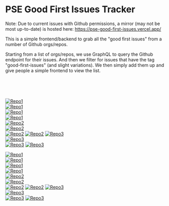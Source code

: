 # PSE Good First Issues Tracker

Note: Due to current issues with Github permissions, a mirror (may not be most up-to-date) is hosted here: https://pse-good-first-issues.vercel.app/

This is a simple frontend/backend to grab all the "good first issues" from a number of Github orgs/repos.

Starting from a list of orgs/repos, we use GraphQL to query the Github endpoint for their issues. And then we filter for issues that have the tag "good-first-issues" (and slight variations). We then simply add them up and give people a simple frontend to view the list.

<br/>
<br/>
<br/>

[![Repo1](https://pse-gfis.vercel.app/api/repo-preview?repoIndex=0#gh-dark-mode-only)](https://pse-gfis.vercel.app/api/repo-redirect?repoIndex=0#gh-dark-mode-only)  
[![Repo1](https://pse-gfis.vercel.app/api/issue-preview?repoIndex=0&issueIndex=0#gh-dark-mode-only)](https://pse-gfis.vercel.app/api/issue-redirect?repoIndex=0&issueIndex=0#gh-dark-mode-only)  
[![Repo1](https://pse-gfis.vercel.app/api/issue-preview?repoIndex=0&issueIndex=1#gh-dark-mode-only)](https://pse-gfis.vercel.app/api/issue-redirect?repoIndex=0&issueIndex=1#gh-dark-mode-only)  
[![Repo1](https://pse-gfis.vercel.app/api/issue-preview?repoIndex=0&issueIndex=2#gh-dark-mode-only)](https://pse-gfis.vercel.app/api/issue-redirect?repoIndex=0&issueIndex=2#gh-dark-mode-only)  
[![Repo2](https://pse-gfis.vercel.app/api/repo-preview?repoIndex=1#gh-dark-mode-only)](https://pse-gfis.vercel.app/api/repo-redirect?repoIndex=1#gh-dark-mode-only)  
[![Repo2](https://pse-gfis.vercel.app/api/issue-preview?repoIndex=1&issueIndex=0#gh-dark-mode-only)](https://pse-gfis.vercel.app/api/issue-redirect?repoIndex=1&issueIndex=0#gh-dark-mode-only)  
[![Repo2](https://pse-gfis.vercel.app/api/issue-preview?repoIndex=1&issueIndex=1#gh-dark-mode-only)](https://pse-gfis.vercel.app/api/issue-redirect?repoIndex=1&issueIndex=1#gh-dark-mode-only)
[![Repo2](https://pse-gfis.vercel.app/api/issue-preview?repoIndex=1&issueIndex=2#gh-dark-mode-only)](https://pse-gfis.vercel.app/api/issue-redirect?repoIndex=1&issueIndex=2#gh-dark-mode-only)
[![Repo3](https://pse-gfis.vercel.app/api/repo-preview?repoIndex=2#gh-dark-mode-only)](https://pse-gfis.vercel.app/api/repo-redirect?repoIndex=1#gh-dark-mode-only)  
[![Repo3](https://pse-gfis.vercel.app/api/issue-preview?repoIndex=2&issueIndex=0#gh-dark-mode-only)](https://pse-gfis.vercel.app/api/issue-redirect?repoIndex=1&issueIndex=0#gh-dark-mode-only)  
[![Repo3](https://pse-gfis.vercel.app/api/issue-preview?repoIndex=2&issueIndex=1#gh-dark-mode-only)](https://pse-gfis.vercel.app/api/issue-redirect?repoIndex=1&issueIndex=1#gh-dark-mode-only)
[![Repo3](https://pse-gfis.vercel.app/api/issue-preview?repoIndex=2&issueIndex=2#gh-dark-mode-only)](https://pse-gfis.vercel.app/api/issue-redirect?repoIndex=1&issueIndex=2#gh-dark-mode-only)

[![Repo1](https://pse-gfis.vercel.app/api/repo-preview?repoIndex=0#gh-light-mode-only)](https://pse-gfis.vercel.app/api/repo-redirect?repoIndex=0#gh-light-mode-only)  
[![Repo1](https://pse-gfis.vercel.app/api/issue-preview?repoIndex=0&issueIndex=0#gh-light-mode-only)](https://pse-gfis.vercel.app/api/issue-redirect?repoIndex=0&issueIndex=0#gh-light-mode-only)  
[![Repo1](https://pse-gfis.vercel.app/api/issue-preview?repoIndex=0&issueIndex=1#gh-light-mode-only)](https://pse-gfis.vercel.app/api/issue-redirect?repoIndex=0&issueIndex=1#gh-light-mode-only)  
[![Repo1](https://pse-gfis.vercel.app/api/issue-preview?repoIndex=0&issueIndex=2#gh-light-mode-only)](https://pse-gfis.vercel.app/api/issue-redirect?repoIndex=0&issueIndex=2#gh-light-mode-only)  
[![Repo2](https://pse-gfis.vercel.app/api/repo-preview?repoIndex=1#gh-light-mode-only)](https://pse-gfis.vercel.app/api/repo-redirect?repoIndex=1#gh-light-mode-only)  
[![Repo2](https://pse-gfis.vercel.app/api/issue-preview?repoIndex=1&issueIndex=0#gh-light-mode-only)](https://pse-gfis.vercel.app/api/issue-redirect?repoIndex=1&issueIndex=0#gh-light-mode-only)  
[![Repo2](https://pse-gfis.vercel.app/api/issue-preview?repoIndex=1&issueIndex=1#gh-light-mode-only)](https://pse-gfis.vercel.app/api/issue-redirect?repoIndex=1&issueIndex=1#gh-light-mode-only)
[![Repo2](https://pse-gfis.vercel.app/api/issue-preview?repoIndex=1&issueIndex=2#gh-light-mode-only)](https://pse-gfis.vercel.app/api/issue-redirect?repoIndex=1&issueIndex=2#gh-light-mode-only)
[![Repo3](https://pse-gfis.vercel.app/api/repo-preview?repoIndex=2#gh-light-mode-only)](https://pse-gfis.vercel.app/api/repo-redirect?repoIndex=1#gh-light-mode-only)  
[![Repo3](https://pse-gfis.vercel.app/api/issue-preview?repoIndex=2&issueIndex=0#gh-light-mode-only)](https://pse-gfis.vercel.app/api/issue-redirect?repoIndex=1&issueIndex=0#gh-light-mode-only)  
[![Repo3](https://pse-gfis.vercel.app/api/issue-preview?repoIndex=2&issueIndex=1#gh-light-mode-only)](https://pse-gfis.vercel.app/api/issue-redirect?repoIndex=1&issueIndex=1#gh-light-mode-only)
[![Repo3](https://pse-gfis.vercel.app/api/issue-preview?repoIndex=2&issueIndex=2#gh-light-mode-only)](https://pse-gfis.vercel.app/api/issue-redirect?repoIndex=1&issueIndex=2#gh-light-mode-only)
